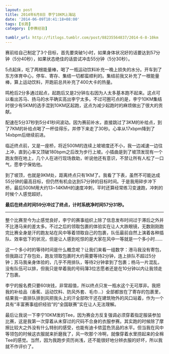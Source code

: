 ```yaml
---
layout: post
title: 2014年6月8日 李宁10KM上海站
date: '2014-06-09T10:41:18+08:00'
tags: [长跑]
category: [参赛经验]

tumblr_url: http://fitlogs.tumblr.com/post/88235564837/2014-6-8-10km
---
```

赛前给自己制定了3个目标，首先要突破1小时，如果身体状况好的话要达到57分钟（5分40秒），如果状态绝佳的话尝试冲击55分钟（5分30秒）。

5点起床，吃了两根能量棒，喝了一瓶运动饮料补充一晚上损失的水分。开车到了东方体育中心，停车、寄存、集结一切都蛮顺利的。集结前我又补充了一根能量棒，算上运动饮料，开跑前总共补充了400大卡的热量。

鸣枪后2分多通过起点，起跑后又是2分钟左右因为人太多基本跑不起来。这点可以看出苏马、扬马的水平确实高出李宁太多。不过可圈可点的是，李宁10KM集结时很少有5KM的选手混到10KM区起跑，这点为减少起跑时的麻烦做出了很大的贡献。

配速在5分37秒到5分41秒间波动。因为赛前补水，直接跳过了3KM的补给点，到了7KM的补给点喝了一杯佳得乐，并停下来走了30秒。心率从17xbpm降到了14xbpm后继续前进。

临近终点前，又是一座桥，将近500M的连续上坡坡度还不小，我一边减速一边往上冲，直到心率又顶破180bpm之后改为步行上坡。小插曲是到了坡顶发现有一个跑友倒在地上，几个人在进行现场救助，听说他还有意识，不禁让所有人松了一口气，愿李宁保佑他。

到了坡顶，也就是9KM处，距离终点只有1KM了。我看了下表，虽然不可能达成55分钟的最高目标，但仍然有机会达到57分钟的目标时间。于是我用碎步冲下桥，最后500M用大约13~14KMH的速度冲刺，平时还算经常练习变速跑，冲刺的时候个人感觉超好。

**最后在终点时间59分冲过了终点，计时系统净时间57分31秒。**

---

整个比赛至今为止感觉良好，李宁的赛事组织上除了信息发布时间过于滞后之外并不比港马来的差太多。不过之后的领取包裹的体验实在让人大跌眼镜，无数刚刚跑完比赛全身是汗的跑友站在风中等着领取自己的包裹，队伍最前自然上演着各种插队、效率低下的状况，但是让人感到吃惊的是大家在风中一等就是一个多小时……

这一个多小时的等待时间是什么概念呢？让我们来看一组数字：港马我没有寄包，但我路过了存包处，跑友领取包裹时大约需要等待2分钟，连上排队不超过5分钟；苏马我亲身体验的，几乎不用排队，等待2分钟拿到了包裹；杨马一片混乱，没有队伍可以排，但我只是举着我的号码簿3位志愿者还是在10分钟以内让我领走了包裹。

李宁的报名费只要60块钱，非常超值，所以终点只发一瓶水这个无可厚非。我把我的补给品（香蕉、运动饮料、防风外套、毛巾…）全部都放在了寄存的包裹里，结果我一直排队排到风把我头上的汗全部吹干还在建筑物外的风口站着，作为一个具有“丰富赛事组织经验”的“全国联赛”实在让人无法理解。

最后让我说一下李宁10KM发的Tee，因为赛会方反复强调必须穿着指定服装参加比赛，这是我第一次穿着从未穿过的尺码不合身的衣服参赛。其实跑的时候除了摩擦比较大之外没有什么特别的感受，也能有迪卡侬蓝色货品的水平。但当我在风中等领包的时候这衣服就来折磨我了，风一吹那个冷啊，就像穿着水里捞起来的全棉Tee的感觉。当然，因为我跑步资历尚浅，还不能很好地分辨衣服的好坏，所以我就不作评价了。